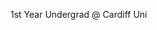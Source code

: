 1st Year Undergrad @ Cardiff Uni

<!---
tobynott80/tobynott80 is a ✨ special ✨ repository because its `README.md` (this file) appears on your GitHub profile.
You can click the Preview link to take a look at your changes.
--->
